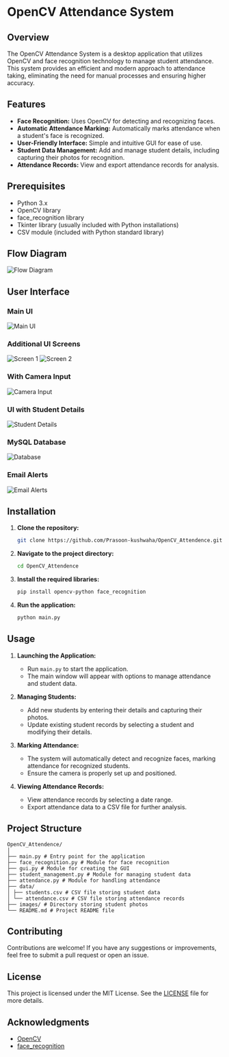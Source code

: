 # OpenCV Attendance System

## Overview
The OpenCV Attendance System is a desktop application that utilizes OpenCV and face recognition technology to manage student attendance. This system provides an efficient and modern approach to attendance taking, eliminating the need for manual processes and ensuring higher accuracy.

## Features
- **Face Recognition:** Uses OpenCV for detecting and recognizing faces.
- **Automatic Attendance Marking:** Automatically marks attendance when a student's face is recognized.
- **User-Friendly Interface:** Simple and intuitive GUI for ease of use.
- **Student Data Management:** Add and manage student details, including capturing their photos for recognition.
- **Attendance Records:** View and export attendance records for analysis.

## Prerequisites
- Python 3.x
- OpenCV library
- face_recognition library
- Tkinter library (usually included with Python installations)
- CSV module (included with Python standard library)


## Flow Diagram
![Flow Diagram](/UI_Main/2.png)

## User Interface
### Main UI
![Main UI](/UI_Main/1.png)

### Additional UI Screens
![Screen 1](/UI_Main/3.png) ![Screen 2](/UI_Main/4.png)

### With Camera Input
![Camera Input](/UI_Main/5.png)

### UI with Student Details
![Student Details](/UI_Main/5a.png)

### MySQL Database
![Database](/UI_Main/6.png)

### Email Alerts
![Email Alerts](/UI_Main/7.png)


## Installation
1. **Clone the repository:**
    ```bash
    git clone https://github.com/Prasoon-kushwaha/OpenCV_Attendence.git
    ```
2. **Navigate to the project directory:**
    ```bash
    cd OpenCV_Attendence
    ```
3. **Install the required libraries:**
    ```bash
    pip install opencv-python face_recognition
    ```
4. **Run the application:**
    ```bash
    python main.py
    ```

## Usage
1. **Launching the Application:**
   - Run `main.py` to start the application.
   - The main window will appear with options to manage attendance and student data.

2. **Managing Students:**
   - Add new students by entering their details and capturing their photos.
   - Update existing student records by selecting a student and modifying their details.

3. **Marking Attendance:**
   - The system will automatically detect and recognize faces, marking attendance for recognized students.
   - Ensure the camera is properly set up and positioned.

4. **Viewing Attendance Records:**
   - View attendance records by selecting a date range.
   - Export attendance data to a CSV file for further analysis.

## Project Structure
```
OpenCV_Attendence/
│
├── main.py # Entry point for the application
├── face_recognition.py # Module for face recognition
├── gui.py # Module for creating the GUI
├── student_management.py # Module for managing student data
├── attendance.py # Module for handling attendance
├── data/
│ ├── students.csv # CSV file storing student data
│ └── attendance.csv # CSV file storing attendance records
├── images/ # Directory storing student photos
└── README.md # Project README file
```

## Contributing
Contributions are welcome! If you have any suggestions or improvements, feel free to submit a pull request or open an issue.

## License
This project is licensed under the MIT License. See the [LICENSE](LICENSE) file for more details.

## Acknowledgments
- [OpenCV](https://opencv.org/)
- [face_recognition](https://github.com/ageitgey/face_recognition)